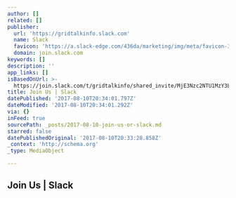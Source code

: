 ```yaml
---
author: []
related: []
publisher:
  url: 'https://gridtalkinfo.slack.com'
  name: Slack
  favicon: 'https://a.slack-edge.com/436da/marketing/img/meta/favicon-32.png'
  domain: join.slack.com
keywords: []
description: ''
app_links: []
isBasedOnUrl: >-
  https://join.slack.com/t/gridtalkinfo/shared_invite/MjE3Nzc2NTU1MzY3LTE1MDA4ODg4NjAtMjlmOTZlZjc3NQ
title: Join Us | Slack
datePublished: '2017-08-10T20:34:01.797Z'
dateModified: '2017-08-10T20:34:01.292Z'
via: {}
inFeed: true
sourcePath: _posts/2017-08-10-join-us-or-slack.md
starred: false
datePublishedOriginal: '2017-08-10T20:33:28.858Z'
_context: 'http://schema.org'
_type: MediaObject

---
```

<article style=""><h1>Join Us | Slack</h1></article>